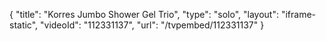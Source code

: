 {
    "title": "Korres Jumbo Shower Gel Trio",
    "type": "solo",
    "layout": "iframe-static",
    "videoId": "112331137",
    "url": "\/tvpembed\/112331137"
}